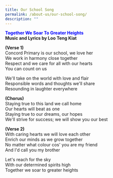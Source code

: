 ```yaml
---
title: Our School Song
permalink: /about-us/our-school-song/
description: ""
---
```

<b style="color:#0000FF">Together We Soar To Greater Heights</b>    
**Music and Lyrics by Loo Teng Kiat**

  
 
<b>(Verse 1)</b>   
Concord Primary is our school, we love her   
We work in harmony close together   
Respect and we care for all with our hearts   
You can count on us


We'll take on the world with love and flair   
Responsible words and thoughts we'll share    
Resounding in laughter everywhere


<b>(Chorus)</b>  
Staying true to this land we call home     
Our hearts will beat as one   
Staying true to our dreams, our hopes   
We'll strive for success; we will show you our best

  

<b>(Verse 2)</b>    
With caring hearts we will love each other   
Enrich our minds as we grow together    
No matter what colour cos' you are my friend    
And I'd call you my brother

Let's reach for the sky   
With our determined spirits high    
Together we soar to greater heights

